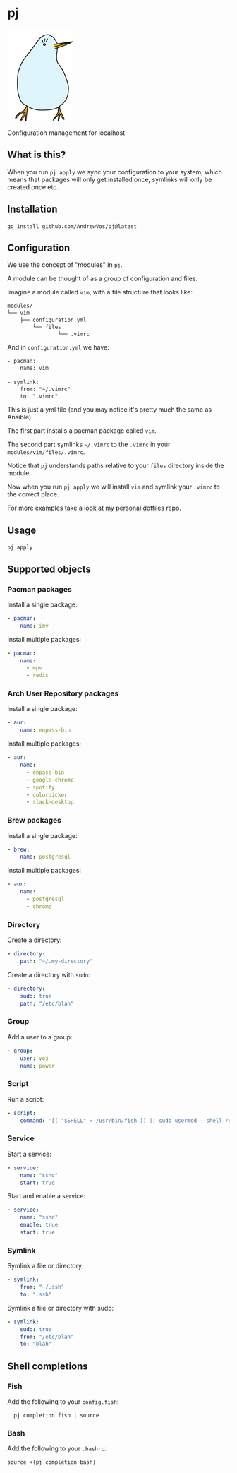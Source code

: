 # pj

![pj](bird.png)

Configuration management for localhost

## What is this?

When you run ```pj apply``` we sync your configuration to your system,
which means that packages will only get installed once, symlinks will only be created once etc.

## Installation

```
go install github.com/AndrewVos/pj@latest
```

## Configuration

We use the concept of "modules" in `pj`.

A module can be thought of as a group of configuration and files.

Imagine a module called `vim`, with a file structure that looks like:

```
modules/
└── vim
    ├── configuration.yml
        └── files
                └── .vimrc
```

And in `configuration.yml` we have:

```
- pacman:
    name: vim

- symlink:
    from: "~/.vimrc"
    to: ".vimrc"
```

This is just a yml file (and you may notice it's pretty much the same as Ansible).

The first part installs a pacman package called `vim`.

The second part symlinks `~/.vimrc` to the `.vimrc` in your `modules/vim/files/.vimrc`.

Notice that `pj` understands paths relative to your `files` directory inside the module.

Now when you run `pj apply` we will install `vim` and symlink your `.vimrc` to the correct place.

For more examples [take a look at my personal dotfiles repo](https://github.com/AndrewVos/dotfiles).

## Usage

```
pj apply
```

## Supported objects

### Pacman packages

Install a single package:

```yaml
- pacman:
    name: imv
```

Install multiple packages:

```yaml
- pacman:
    name:
      - mpv
      - redis
```

### Arch User Repository packages

Install a single package:

```yaml
- aur:
    name: enpass-bin
```

Install multiple packages:

```yaml
- aur:
    name:
      - enpass-bin
      - google-chrome
      - spotify
      - colorpicker
      - slack-desktop
```

### Brew packages

Install a single package:

```yaml
- brew:
    name: postgresql
```

Install multiple packages:

```yaml
- aur:
    name:
      - postgresql
      - chrome
```

### Directory

Create a directory:

```yaml
- directory:
    path: "~/.my-directory"
```

Create a directory with `sudo`:

```yaml
- directory:
    sudo: true
    path: "/etc/blah"
```

### Group

Add a user to a group:

```yaml
- group:
    user: vos
    name: power
```

### Script

Run a script:

```yaml
- script:
    command: '[[ "$SHELL" = /usr/bin/fish ]] || sudo usermod --shell /usr/bin/fish "$USER"'
```

### Service

Start a service:

```yaml
- service:
    name: "sshd"
    start: true
```

Start and enable a service:

```yaml
- service:
    name: "sshd"
    enable: true
    start: true
```

### Symlink

Symlink a file or directory:

```yaml
- symlink:
    from: "~/.ssh"
    to: ".ssh"
```

Symlink a file or directory with sudo:

```yaml
- symlink:
    sudo: true
    from: "/etc/blah"
    to: "blah"
```

## Shell completions

### Fish

Add the following to your `config.fish`:

```
  pj completion fish | source
```

### Bash

Add the following to your `.bashrc`:

```
source <(pj completion bash)
```
